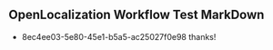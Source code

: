 ## OpenLocalization Workflow Test MarkDown
* 8ec4ee03-5e80-45e1-b5a5-ac25027f0e98 thanks!

<!--HONumber=Aug16_HO3-->


